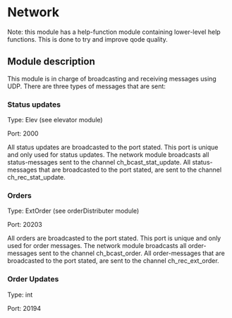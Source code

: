 # Network

Note: this module has a help-function module containing lower-level help functions. This is done to try and improve qode quality.

## Module description
This module is in charge of broadcasting and receiving messages using UDP. There are three types of messages that are sent:

### Status updates
Type: Elev (see elevator module)

Port: 2000

All status updates are broadcasted to the port stated. This port is unique and only used for status updates. The network module broadcasts all status-messages sent to the channel ch_bcast_stat_update. All status-messages that are broadcasted to the port stated, are sent to the channel ch_rec_stat_update.

### Orders
Type: ExtOrder (see orderDistributer module)

Port: 20203

All orders are broadcasted to the port stated. This port is unique and only used for order messages. The network module broadcasts all order-messages sent to the channel ch_bcast_order. All order-messages that are broadcasted to the port stated, are sent to the channel ch_rec_ext_order.

### Order Updates
Type: int

Port: 20194

